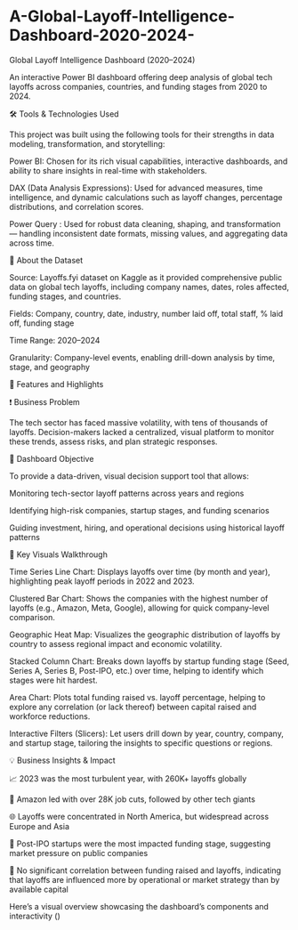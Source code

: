 # A-Global-Layoff-Intelligence-Dashboard-2020-2024-

Global Layoff Intelligence Dashboard (2020–2024)

An interactive Power BI dashboard offering deep analysis of global tech layoffs across companies, countries, and funding stages from 2020 to 2024.

🛠 Tools & Technologies Used

This project was built using the following tools for their strengths in data modeling, transformation, and storytelling:

Power BI: Chosen for its rich visual capabilities, interactive dashboards, and ability to share insights in real-time with stakeholders.

DAX (Data Analysis Expressions): Used for advanced measures, time intelligence, and dynamic calculations such as layoff changes, percentage distributions, and correlation scores.

Power Query : Used for robust data cleaning, shaping, and transformation — handling inconsistent date formats, missing values, and aggregating data across time.


📂 About the Dataset

Source: Layoffs.fyi dataset on Kaggle as it provided comprehensive public data on global tech layoffs, including company names, dates, roles affected, funding stages, and countries.

Fields: Company, country, date, industry, number laid off, total staff, % laid off, funding stage

Time Range: 2020–2024

Granularity: Company-level events, enabling drill-down analysis by time, stage, and geography

🧩 Features and Highlights 

❗ Business Problem

The tech sector has faced massive volatility, with tens of thousands of layoffs. Decision-makers lacked a centralized, visual platform to monitor these trends, assess risks, and plan strategic responses.


🎯 Dashboard Objective

To provide a data-driven, visual decision support tool that allows:

Monitoring tech-sector layoff patterns across years and regions

Identifying high-risk companies, startup stages, and funding scenarios

Guiding investment, hiring, and operational decisions using historical layoff patterns


🧭 Key Visuals Walkthrough


Time Series Line Chart: Displays layoffs over time (by month and year), highlighting peak layoff periods in 2022 and 2023.

Clustered Bar Chart: Shows the companies with the highest number of layoffs (e.g., Amazon, Meta, Google), allowing for quick company-level comparison.

Geographic Heat Map: Visualizes the geographic distribution of layoffs by country to assess regional impact and economic volatility.

Stacked Column Chart: Breaks down layoffs by startup funding stage (Seed, Series A, Series B, Post-IPO, etc.) over time, helping to identify which stages were hit hardest.

Area Chart: Plots total funding raised vs. layoff percentage, helping to explore any correlation (or lack thereof) between capital raised and workforce reductions.

Interactive Filters (Slicers): Let users drill down by year, country, company, and startup stage, tailoring the insights to specific questions or regions.


💡 Business Insights & Impact


📈 2023 was the most turbulent year, with 260K+ layoffs globally

🏢 Amazon led with over 28K job cuts, followed by other tech giants

🌐 Layoffs were concentrated in North America, but widespread across Europe and Asia

🚀 Post-IPO startups were the most impacted funding stage, suggesting market pressure on public companies

💸 No significant correlation between funding raised and layoffs, indicating that layoffs are influenced more by operational or market strategy than by available capital


Here’s a visual overview showcasing the dashboard’s components and interactivity ()















